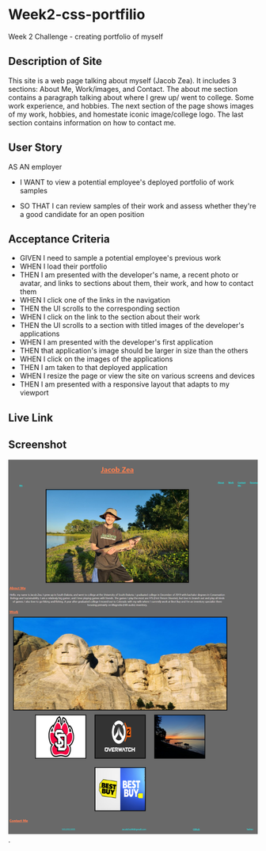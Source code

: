 # Week2-css-portfilio
Week 2 Challenge - creating portfolio of myself

## Description of Site
This site is a web page talking about myself (Jacob Zea). It includes 3 sections: About Me, Work/images, and Contact. The about me section contains a paragraph talking about where I grew up/ went to college. Some work experience, and hobbies. The next section of the page shows images of my work, hobbies, and homestate iconic image/college logo. The last section contains information on how to contact me.

## User Story
AS AN employer
* I WANT to view a potential employee's deployed portfolio of work samples

* SO THAT I can review samples of their work and assess whether they're a good      candidate for an open position

## Acceptance Criteria
* GIVEN I need to sample a potential employee's previous work
* WHEN I load their portfolio
* THEN I am presented with the developer's name, a recent photo or avatar, and links to sections about them, their work, and how to contact them
* WHEN I click one of the links in the navigation
* THEN the UI scrolls to the corresponding section
* WHEN I click on the link to the section about their work
* THEN the UI scrolls to a section with titled images of the developer's applications
* WHEN I am presented with the developer's first application
* THEN that application's image should be larger in size than the others
* WHEN I click on the images of the applications
* THEN I am taken to that deployed application
* WHEN I resize the page or view the site on various screens and devices
* THEN I am presented with a responsive layout that adapts to my viewport

## Live Link


## Screenshot 

![Screenshot of my portfolio webpage](/Assets/images/Whole_page_screenshot.png "screenshot of webpage").
